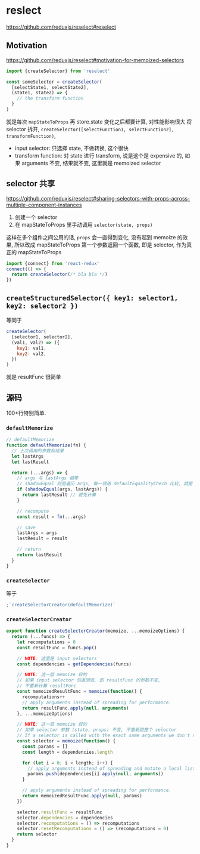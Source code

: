 # reslect

https://github.com/reduxjs/reselect#reselect

## Motivation

https://github.com/reduxjs/reselect#motivation-for-memoized-selectors

```js
import {createSelector} from 'reselect'

const someSelector = createSelector(
  [selectState1, selectState2],
  (state1, state2) => {
    // the transform function
  }
)
```

就是每次 `mapStateToProps` 再 store.state 变化之后都要计算, 对性能影响很大
将 selector 拆开, `createSelector([selectFunction1, selectFunction2], transformFunction)`,

- input selector: 只选择 state, 不做转换, 这个很快
- transform function: 对 state 进行 transform, 说是这个是 expensive 的, 如果 arguments 不变, 结果就不变, 这里就是 memoized selector

## selector 共享

https://github.com/reduxjs/reselect#sharing-selectors-with-props-across-multiple-component-instances

1. 创建一个 selector
2. 在 mapStateToProps 里手动调用 `selector(state, props)`

这样在多个组件之间公用的话, `props` 会一直得到变化, 没有起到 memoize 的效果,
所以改成 mapStateToProps 第一个参数返回一个函数, 即是 selector, 作为真正的 mapStateToProps

```js
import {connect} from 'react-redux'
connect(() => {
  return createSelector(/* bla bla */)
})
```

## `createStructuredSelector({ key1: selector1, key2: selector2 })`

等同于

```js
createSelector(
  [selector1, selector2],
  (val1, val2) => ({
    key1: val1,
    key2: val2,
  })
)
```

就是 resultFunc 很简单

## 源码

100+行特别简单.

### `defaultMemorize`

```js
// defaultMemorize
function defaultMemorize(fn) {
  // 上次调用的参数和结果
  let lastArgs
  let lastResult

  return (...args) => {
    // args 与 lastArgs 相等
    // shadowEqual 则是遍历 args, 每一项用 defaultEqualityChech 比较, 就是 `===` 比较
    if (shadowEqual(args, lastArgs)) {
      return lastResult // 避免计算
    }

    // recompute
    const result = fn(...args)

    // save
    lastArgs = args
    lastResult = result

    // return
    return lastResult
  }
}
```

### `createSelector`

等于

```js
;`createSelectorCreator(defaultMemorize)`
```

### `createSelectorCreator`

```js
export function createSelectorCreator(memoize, ...memoizeOptions) {
  return (...funcs) => {
    let recomputations = 0
    const resultFunc = funcs.pop()

    // NOTE: 这里是 input selectors
    const dependencies = getDependencies(funcs)

    // NOTE: 这一层 memoize 目的
    // 如果 input selector 的返回值, 即 resultFunc 的参数不变,
    // 不重新计算 resultFunc
    const memoizedResultFunc = memoize(function() {
      recomputations++
      // apply arguments instead of spreading for performance.
      return resultFunc.apply(null, arguments)
    }, ...memoizeOptions)

    // NOTE: 这一层 memoize 目的
    // 如果 selector 参数 (state, props) 不变, 不重新跑整个 selector
    // If a selector is called with the exact same arguments we don't need to traverse our dependencies again.
    const selector = memoize(function() {
      const params = []
      const length = dependencies.length

      for (let i = 0; i < length; i++) {
        // apply arguments instead of spreading and mutate a local list of params for performance.
        params.push(dependencies[i].apply(null, arguments))
      }

      // apply arguments instead of spreading for performance.
      return memoizedResultFunc.apply(null, params)
    })

    selector.resultFunc = resultFunc
    selector.dependencies = dependencies
    selector.recomputations = () => recomputations
    selector.resetRecomputations = () => (recomputations = 0)
    return selector
  }
}
```
